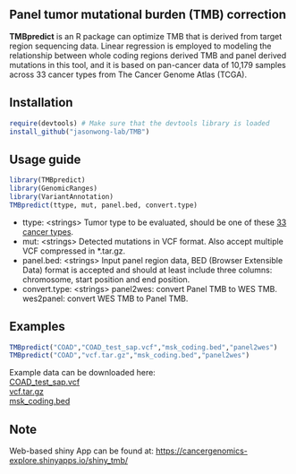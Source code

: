 ## Panel tumor mutational burden (TMB) correction

__TMBpredict__ is an R package can optimize TMB that is derived from target region sequencing data. Linear regression is employed to modeling the relationship between whole coding regions derived TMB and panel derived mutations in this tool, and it is based on pan-cancer data of 10,179 samples across 33 cancer types from The Cancer Genome Atlas (TCGA). 

## Installation
```R
require(devtools) # Make sure that the devtools library is loaded  
install_github("jasonwong-lab/TMB")  
```
## Usage guide
```R
library(TMBpredict)
library(GenomicRanges)
library(VariantAnnotation)
TMBpredict(ttype, mut, panel.bed, convert.type)
```
* ttype: \<strings\> Tumor type to be evaluated, should be one of these [33 cancer types](https://github.com/jasonwong-lab/TMB/blob/main/Cancer_type.txt).  
* mut: \<strings\> Detected mutations in VCF format. Also accept multiple VCF compressed in *.tar.gz.  
* panel.bed: \<strings\> Input panel region data, BED (Browser Extensible Data) format is accepted and should at least include three columns: chromosome, start position and end position.  
* convert.type: \<strings\> panel2wes: convert Panel TMB to WES TMB. wes2panel: convert WES TMB to Panel TMB.

## Examples
```R
TMBpredict("COAD","COAD_test_sap.vcf","msk_coding.bed","panel2wes")  
TMBpredict("COAD","vcf.tar.gz","msk_coding.bed","panel2wes")
```
Example data can be downloaded here:<br>
<a id="raw-url" href="https://raw.githubusercontent.com/jasonwong-lab/TMB/master/test/single_file/COAD_test_sap.vcf">COAD_test_sap.vcf</a><br>
<a id="raw-url" href="https://raw.githubusercontent.com/jasonwong-lab/TMB/master/test/multiple_file/vcf.tar.gz">vcf.tar.gz</a><br>
<a id="raw-url" href="https://raw.githubusercontent.com/jasonwong-lab/TMB/master/test/single_file/msk_coding.bed">msk_coding.bed</a>

## Note
Web-based shiny App can be found at: https://cancergenomics-explore.shinyapps.io/shiny_tmb/
